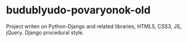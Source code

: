 # budublyudo-povaryonok-old
Project writen on Python-Django and related libraries, HTML5, CSS3, JS, jQuery. Django procedural style.
